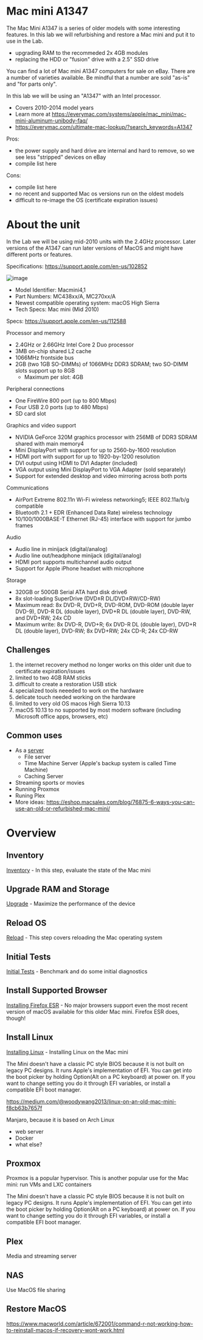 # Mac mini A1347
The Mac Mini A1347 is a series of older models with some interesting features. In this lab we will refurbishing and restore a Mac mini and put it to use in the Lab.
- upgrading RAM to the recommeded 2x 4GB modules
- replacing the HDD or "fusion" drive with a 2.5" SSD drive

You can find a lot of Mac mini A1347 computers for sale on eBay. There are a number of varieties available. Be mindful that a number are sold "as-is" and "for parts only".

In this lab we will be using an "A1347" with an Intel processor.
- Covers 2010-2014 model years
- Learn more at https://everymac.com/systems/apple/mac_mini/mac-mini-aluminum-unibody-faq/
- https://everymac.com/ultimate-mac-lookup/?search_keywords=A1347

Pros:
- the power supply and hard drive are internal and hard to remove, so we see less "stripped" devices on eBay
- compile list here

Cons:
- compile list here
- no recent and supported Mac os versions run on the oldest models
- difficult to re-image the OS (certificate expiration issues)

# About the unit
In the Lab we will be using mid-2010 units with the 2.4GHz processor. Later versions of the A1347 can run later versions of MacOS and might have different ports or features.

Specifications: https://support.apple.com/en-us/102852

![image](https://github.com/doritoes/Macmini-Labs/assets/39832079/a45240dd-171b-4dac-a249-1ce2c629e9f3)

- Model Identifier: Macmini4,1
- Part Numbers: MC438xx/A, MC270xx/A
- Newest compatible operating system: macOS High Sierra
- Tech Specs: Mac mini (Mid 2010)

Specs: https://support.apple.com/en-us/112588

Processor and memory
- 2.4GHz or 2.66GHz Intel Core 2 Duo processor
- 3MB on-chip shared L2 cache
- 1066MHz frontside bus
- 2GB (two 1GB SO-DIMMs) of 1066MHz DDR3 SDRAM; two SO-DIMM slots support up to 8GB
  - Maximum per slot: 4GB

Peripheral connections
- One FireWire 800 port (up to 800 Mbps)
- Four USB 2.0 ports (up to 480 Mbps)
- SD card slot

Graphics and video support
- NVIDIA GeForce 320M graphics processor with 256MB of DDR3 SDRAM shared with main memory4
- Mini DisplayPort with support for up to 2560-by-1600 resolution
- HDMI port with support for up to 1920-by-1200 resolution
- DVI output using HDMI to DVI Adapter (included)
- VGA output using Mini DisplayPort to VGA Adapter (sold separately)
- Support for extended desktop and video mirroring across both ports

Communications
- AirPort Extreme 802.11n Wi-Fi wireless networking5; IEEE 802.11a/b/g compatible
- Bluetooth 2.1 + EDR (Enhanced Data Rate) wireless technology
- 10/100/1000BASE-T Ethernet (RJ-45) interface with support for jumbo frames

Audio
- Audio line in minijack (digital/analog)
- Audio line out/headphone minijack (digital/analog)
- HDMI port supports multichannel audio output
- Support for Apple iPhone headset with microphone

Storage
- 320GB or 500GB Serial ATA hard disk drive6
- 8x slot-loading SuperDrive (DVD±R DL/DVD±RW/CD-RW)
- Maximum read: 8x DVD-R, DVD+R, DVD-ROM, DVD-ROM (double layer DVD-9), DVD-R DL (double layer), DVD+R DL (double layer), DVD-RW, and DVD+RW; 24x CD
- Maximum write: 8x DVD-R, DVD+R; 6x DVD-R DL (double layer), DVD+R DL (double layer), DVD-RW; 8x DVD+RW; 24x CD-R; 24x CD-RW

## Challenges
1. the internet recovery method no longer works on this older unit due to certificate expiration/issues
2. limited to two 4GB RAM sticks
2. difficult to create a restoration USB stick
3. specialized tools neeeded to work on the hardware
4. delicate touch needed working on the hardware
5. limited to very old OS macos High Sierra 10.13
6. macOS 10.13 to no supported by most modern software (including Microsoft office apps, browsers, etc)

## Common uses
- As a [server](https://support.apple.com/guide/mac-mini/use-mac-mini-as-a-server-apd05a94454f/mac)
  - File server
  - Time Machine Server (Apple's backup system is called Time Machine)
  - Caching Server
- Streaming sports or movies
- Running Proxmox
- Runing Plex
- More ideas: https://eshop.macsales.com/blog/76875-6-ways-you-can-use-an-old-or-refurbished-mac-mini/

# Overview
## Inventory
[Inventory](1_Inventory.md) - In this step, evaluate the state of the Mac mini

## Upgrade RAM and Storage
[Upgrade](2_Upgrade.md) - Maximize the performance of the device
## Reload OS
[Reload](3_Reload.md) - This step covers reloading the Mac operating system

## Initial Tests
[Initial Tests](4_Testing.md) - Benchmark and do some initial diagnostics

## Install Supported Browser
[Installing Firefox ESR](5_Browser.md) - No major browsers support even the most recent version of macOS available for this older Mac mini. Firefox ESR does, though!

## Install Linux
[Installing Linux](6_Linux.md) - Installing Linux on the Mac mini

The Mini doesn't have a classic PC style BIOS because it is not built on legacy PC designs. It runs Apple's implementation of EFI. You can get into the boot picker by holding Option(Alt on a PC keyboard) at power on. If you want to change setting you do it through EFI variables, or install a compatible EFI boot manager.

https://medium.com/@woodywang2013/linux-on-an-old-mac-mini-f8cb63b7657f

Manjaro, because it is based on Arch Linux

- web server
- Docker
- what else?

## Proxmox
Proxmox is a popular hypervisor. This is another popular use for the Mac mini: run VMs and LXC containers

The Mini doesn't have a classic PC style BIOS because it is not built on legacy PC designs. It runs Apple's implementation of EFI. You can get into the boot picker by holding Option(Alt on a PC keyboard) at power on. If you want to change setting you do it through EFI variables, or install a compatible EFI boot manager.

## Plex
Media and streaming server

## NAS
Use MacOS file sharing

## Restore MacOS
https://www.macworld.com/article/672001/command-r-not-working-how-to-reinstall-macos-if-recovery-wont-work.html
